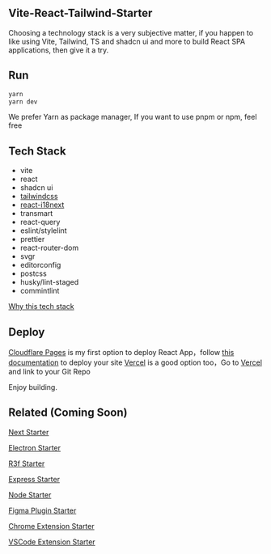 ## Vite-React-Tailwind-Starter

Choosing a technology stack is a very subjective matter, if you happen to like using Vite, Tailwind, TS and shadcn ui and more to build React SPA applications, then give it a try.

## Run


```sh
yarn
yarn dev
```

We prefer Yarn as package manager, If you want to use pnpm or npm, feel free


## Tech Stack

- vite
- react
- shadcn ui
- [tailwindcss](https://tailwindcss.com/)
- [react-i18next](https://github.com/i18next/react-i18next)
- transmart
- react-query
- eslint/stylelint
- prettier
- react-router-dom
- svgr
- editorconfig
- postcss
- husky/lint-staged
- commintlint

[Why this tech stack](https://)

## Deploy

[Cloudflare Pages](https://pages.cloudflare.com/) is my first option to deploy React App，follow [this documentation](https://developers.cloudflare.com/pages/framework-guides/deploy-a-react-site/) to deploy your site
[Vercel](https://pages.cloudflare.com/) is a good option too，Go to [Vercel](https://vercel.com/new) and link to your Git Repo

Enjoy building.


## Related (Coming Soon)

[Next Starter](https://)

[Electron Starter](https://)

[R3f Starter](https://)

[Express Starter](https://)

[Node Starter](https:/)

[Figma Plugin Starter](https://)

[Chrome Extension Starter](https://)

[VSCode Extension Starter](https://)


